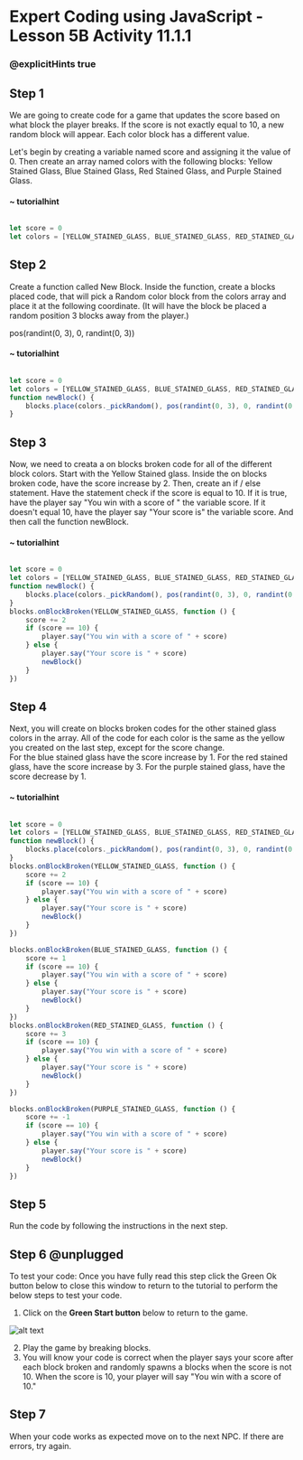 # Expert Coding using JavaScript - Lesson 5B Activity 11.1.1
### @explicitHints true

## Step 1
We are going to create code for a game that updates the score based on what block the player breaks.  If the score is not exactly equal to 10, a new random block will appear.  Each color block has a different value. 

Let's begin by creating a variable named score and assigning it the value of 0.  Then create an array named colors with the following blocks:
Yellow Stained Glass, Blue Stained Glass, Red Stained Glass, and Purple Stained Glass. 

#### ~ tutorialhint
```javascript 

let score = 0
let colors = [YELLOW_STAINED_GLASS, BLUE_STAINED_GLASS, RED_STAINED_GLASS, PURPLE_STAINED_GLASS]

```

## Step 2

Create a function called New Block.  Inside the function, create a blocks placed code, that will pick a Random color block from the colors array and place it at the following coordinate. (It will have the block be placed a random position 3 blocks away from the player.)

pos(randint(0, 3), 0, randint(0, 3))


#### ~ tutorialhint
```javascript 

let score = 0
let colors = [YELLOW_STAINED_GLASS, BLUE_STAINED_GLASS, RED_STAINED_GLASS, PURPLE_STAINED_GLASS]
function newBlock() {
    blocks.place(colors._pickRandom(), pos(randint(0, 3), 0, randint(0, 3)))
}

```

## Step 3

Now, we need to creata a on blocks broken code for all of the different block colors.  Start with the Yellow Stained glass. 
Inside the on blocks broken code, have the score increase by 2. 
Then, create an if / else statement.  Have the statement check if the score is equal to 10.  If it is true, have the player say "You win with a score of " the variable score. 
If it doesn't equal 10, have the player say "Your score is" the variable score. And then call the function newBlock. 


#### ~ tutorialhint
```javascript 

let score = 0
let colors = [YELLOW_STAINED_GLASS, BLUE_STAINED_GLASS, RED_STAINED_GLASS, PURPLE_STAINED_GLASS]
function newBlock() {
    blocks.place(colors._pickRandom(), pos(randint(0, 3), 0, randint(0, 3)))
}
blocks.onBlockBroken(YELLOW_STAINED_GLASS, function () {
    score += 2
    if (score == 10) {
        player.say("You win with a score of " + score)
    } else {
        player.say("Your score is " + score)
        newBlock()
    }
})

```

## Step 4

Next, you will create on blocks broken codes for the other stained glass colors in the array. All of the code for each color is the same as the yellow you created on the last step, except for the score change.  
For the blue stained glass have the score increase by 1. 
For the red stained glass, have the score increase by 3. 
For the purple stained glass, have the score decrease by 1. 


#### ~ tutorialhint
```javascript 

let score = 0
let colors = [YELLOW_STAINED_GLASS, BLUE_STAINED_GLASS, RED_STAINED_GLASS, PURPLE_STAINED_GLASS]
function newBlock() {
    blocks.place(colors._pickRandom(), pos(randint(0, 3), 0, randint(0, 3)))
}
blocks.onBlockBroken(YELLOW_STAINED_GLASS, function () {
    score += 2
    if (score == 10) {
        player.say("You win with a score of " + score)
    } else {
        player.say("Your score is " + score)
        newBlock()
    }
})

blocks.onBlockBroken(BLUE_STAINED_GLASS, function () {
    score += 1
    if (score == 10) {
        player.say("You win with a score of " + score)
    } else {
        player.say("Your score is " + score)
        newBlock()
    }
})
blocks.onBlockBroken(RED_STAINED_GLASS, function () {
    score += 3
    if (score == 10) {
        player.say("You win with a score of " + score)
    } else {
        player.say("Your score is " + score)
        newBlock()
    }
})

blocks.onBlockBroken(PURPLE_STAINED_GLASS, function () {
    score += -1
    if (score == 10) {
        player.say("You win with a score of " + score)
    } else {
        player.say("Your score is " + score)
        newBlock()
    }
})
```

## Step 5

Run the code by following the instructions in the next step.

## Step 6 @unplugged

To test your code:
Once you have fully read this step click the Green Ok button below to close this window to return to the tutorial to perform the below steps to test your code.

1. Click on the **Green Start button** below to return to the game.

  

![alt text](https://expertjs.codingcredentials.com/Lesson1/1.1/1.JPG?raw=true  "Start")

2.  Play the game by breaking blocks.  
3.  You will know your code is correct when the player says your score after each block broken and randomly spawns a blocks when the score is not 10.  When the score is 10, your player will say "You win with a score of 10."
   

## Step 7
When your code works as expected move on to the next NPC. 
If there are errors, try again. 